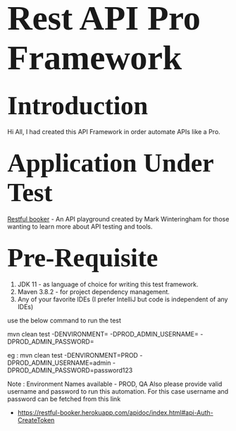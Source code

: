 # <span style="font-family: Calibri; font-size: 2.8em;"> Rest API Pro Framework </span>
## <span style="font-family: Calibri; font-size: 2.8em;"> Introduction </span>
Hi All, I had created this API Framework in order automate APIs like a Pro.

## <span style="font-family: Calibri; font-size: 2.8em;"> Application Under Test </span>
[Restful booker](https://restful-booker.herokuapp.com/apidoc/index.html) - An API playground created by Mark Winteringham for those wanting to learn more about API testing and tools.

## <span style="font-family: Calibri; font-size: 2.8em;"> Pre-Requisite </span>
1. JDK 11 - as language of choice for writing this test framework.
2. Maven 3.8.2 - for project dependency management.
3. Any of your favorite IDEs (I prefer IntelliJ but code is independent of any IDEs)


use the below command to run the test

mvn clean test -DENVIRONMENT=<EnvironmentName> -DPROD_ADMIN_USERNAME=<AdminUsername>
-DPROD_ADMIN_PASSWORD=<AdminPassword>

eg :
mvn clean test -DENVIRONMENT=PROD -DPROD_ADMIN_USERNAME=admin -DPROD_ADMIN_PASSWORD=password123

Note :
Environment Names available - PROD, QA
Also please provide valid username and password to run this automation.
For this case username and password can be fetched from this link

- https://restful-booker.herokuapp.com/apidoc/index.html#api-Auth-CreateToken


